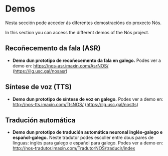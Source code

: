# Demos
Nesta sección pode acceder ás diferentes demostracións do proxecto Nós. 

In this section you can access the different demos of the Nós project. 

## Recoñecemento da fala (ASR)

+ **Demo dun prototipo de recoñecemento da fala en galego.** Podes ver a demo en: https://nos-asr.imaxin.com/AsrNOS/ (https://ilg.usc.gal/nosasr)

## Síntese de voz (TTS)

+ **Demo dun prototipo de síntese de voz en galego.** Podes ver a demo en: http://nos-tts.imaxin.com/TtsNOS/ (https://ilg.usc.gal/nostts)

## Tradución automática 

+ **Demo dun prototipo de tradución automática neuronal inglés-galego e español-galego.** Neste tradutor podes escoller entre dous pares de linguas: inglés para galego e español para galego. Podes ver a demo en: http://nos-tradutor.imaxin.com/TradutorNOS/traducir/index
